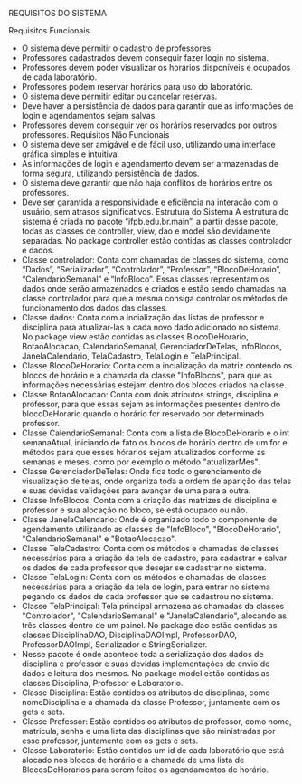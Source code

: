 REQUISITOS DO SISTEMA

Requisitos Funcionais
- O sistema deve permitir o cadastro de professores.
- Professores cadastrados devem conseguir fazer login no sistema.
- Professores devem poder visualizar os horários disponíveis e ocupados de cada laboratório.
- Professores podem reservar horários para uso do laboratório.
- O sistema deve permitir editar ou cancelar reservas.
- Deve haver a persistência de dados para garantir que as informações de login e agendamentos sejam salvas.
- Professores devem conseguir ver os horários reservados por outros professores.
Requisitos Não Funcionais
- O sistema deve ser amigável e de fácil uso, utilizando uma interface gráfica simples e intuitiva.
- As informações de login e agendamento devem ser armazenadas de forma segura, utilizando persistência de dados.
- O sistema deve garantir que não haja conflitos de horários entre os professores.
- Deve ser garantida a responsividade e eficiência na interação com o usuário, sem atrasos significativos.
Estrutura do Sistema
A estrutura do sistema é criada no pacote “ifpb.edu.br.main”, a partir desse pacote, todas as classes de controller, view, dao e model são devidamente separadas.
No package controller estão contidas as classes controlador e dados. 
- Classe controlador: Conta com chamadas de classes do sistema, como “Dados”, “Serializador”, “Controlador”, “Professor”, “BlocoDeHorario”, “CalendarioSemanal” e “InfoBloco”.
Essas classes representam os dados onde serão armazenados e criados e estão sendo chamadas na classe controlador para que a mesma consiga controlar os métodos de funcionamento dos dados das classes. 
- Classe dados: Conta com a incialização das listas de professor e disciplina para atualizar-las a cada novo dado adicionado no sistema.
No package view estão contidas as classes BlocoDeHorario, BotaoAlocacao, CalendarioSemanal, GerenciadorDeTelas, InfoBlocos, JanelaCalendario, TelaCadastro, TelaLogin e TelaPrincipal.
- Classe BlocoDeHorario: Conta com a incialização da matriz contendo os blocos de horário e a chamada da classe "InfoBlocos", para que as informações necessárias estejam dentro dos blocos criados na classe.
- Classe BotaoAlocacao: Conta com dois atributos strings, disciplina e professor, para que essas sejam as informações presentes dentro do blocoDeHorario quando o horário for reservado por determinado professor.
- Classe CalendarioSemanal: Conta com a lista de BlocoDeHorario e o int semanaAtual, iniciando de fato os blocos de horário dentro de um for e métodos para que esses hórarios sejam atualizados conforme as semanas e meses, como por exemplo o método "atualizarMes".
- Classe GerenciadorDeTelas: Onde fica todo o gerenciamento de visualização de telas, onde organiza toda a ordem de aparição das telas e suas devidas validações para avançar de uma para a outra.
- Classe InfoBlocos: Conta com a criação das matrizes de disciplina e professor e sua alocação no bloco, se está ocupado ou não.
- Classe JanelaCalendario: Onde é organizado todo o componente de agendamento utilizando as classes de "InfoBloco", "BlocoDeHorario", "CalendarioSemanal" e "BotaoAlocacao". 
- Classe TelaCadastro: Conta com os métodos e chamadas de classes necessárias para a criação da tela de cadastro, para cadastrar e salvar os dados de cada professor que desejar se cadastrar no sistema.
- Classe TelaLogin: Conta com os métodos e chamadas de classes necessárias para a criação da tela de login, para entrar no sistema pegando os dados de cada professor que se cadastrou no sistema.
- Classe TelaPrincipal: Tela principal armazena as chamadas da classes "Controlador", "CalendarioSemanal" e "JanelaCalendario", alocando as três classes dentro de um painel.
No package dao estão contidas as classes DisciplinaDAO, DisciplinaDAOImpl, ProfessorDAO, ProfessorDAOImpl, Serializador e StringSerializer.
- Nesse pacote é onde acontece toda a serialização dos dados de disciplina e professor e suas devidas implementações de envio de dados e leitura dos mesmos.
No package model estão contidas as classes Disciplina, Professor e Laboratorio.
- Classe Disciplina: Estão contidos os atributos de disciplinas, como nomeDisciplina e a chamada da classe Professor, juntamente com os gets e sets.
- Classe Professor: Estão contidos os atributos de professor, como nome, matricula, senha e uma lista das disciplinas que são ministradas por esse professor, juntamente com os gets e sets.
- Classe Laboratorio: Estão contidos um id de cada laboratório que está alocado nos blocos de horário e a chamada de uma lista de BlocosDeHorarios para serem feitos os agendamentos de horário.

